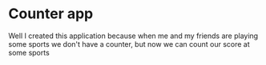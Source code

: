 # Counter app

Well I created this application because when me and my friends are playing some sports we don't have a counter, but now we can count our score at some sports
